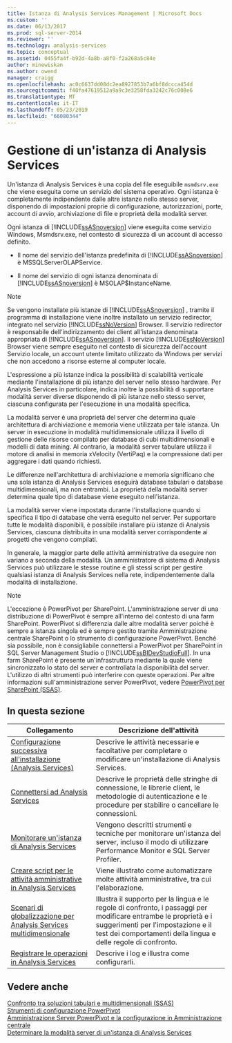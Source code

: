 ```yaml
---
title: Istanza di Analysis Services Management | Microsoft Docs
ms.custom: ''
ms.date: 06/13/2017
ms.prod: sql-server-2014
ms.reviewer: ''
ms.technology: analysis-services
ms.topic: conceptual
ms.assetid: 0455fa4f-b92d-4a8b-a8f0-f2a268a5c84e
author: minewiskan
ms.author: owend
manager: craigg
ms.openlocfilehash: ac0c6637dd08dc2ea8927853b7a6bf8dccca454d
ms.sourcegitcommit: f40fa47619512a9a9c3e3258fda3242c76c008e6
ms.translationtype: MT
ms.contentlocale: it-IT
ms.lasthandoff: 05/23/2019
ms.locfileid: "66080344"
---
```

# <a name="analysis-services-instance-management"></a>Gestione di un'istanza di Analysis Services
  Un'istanza di Analysis Services è una copia del file eseguibile `msmdsrv.exe` che viene eseguita come un servizio del sistema operativo. Ogni istanza è completamente indipendente dalle altre istanze nello stesso server, disponendo di impostazioni proprie di configurazione, autorizzazioni, porte, account di avvio, archiviazione di file e proprietà della modalità server.  
  
 Ogni istanza di [!INCLUDE[ssASnoversion](../../includes/ssasnoversion-md.md)] viene eseguita come servizio Windows, Msmdsrv.exe, nel contesto di sicurezza di un account di accesso definito.  
  
-   Il nome del servizio dell'istanza predefinita di [!INCLUDE[ssASnoversion](../../includes/ssasnoversion-md.md)] è MSSQLServerOLAPService.  
  
-   Il nome del servizio di ogni istanza denominata di [!INCLUDE[ssASnoversion](../../includes/ssasnoversion-md.md)] è MSOLAP$InstanceName.  
  
> [!NOTE]  
>  Se vengono installate più istanze di [!INCLUDE[ssASnoversion](../../includes/ssasnoversion-md.md)] , tramite il programma di installazione viene inoltre installato un servizio redirector, integrato nel servizio [!INCLUDE[ssNoVersion](../../includes/ssnoversion-md.md)] Browser. Il servizio redirector è responsabile dell'indirizzamento dei client all'istanza denominata appropriata di [!INCLUDE[ssASnoversion](../../includes/ssasnoversion-md.md)]. Il servizio [!INCLUDE[ssNoVersion](../../includes/ssnoversion-md.md)] Browser viene sempre eseguito nel contesto di sicurezza dell'account Servizio locale, un account utente limitato utilizzato da Windows per servizi che non accedono a risorse esterne al computer locale.  
  
 L'espressione a più istanze indica la possibilità di scalabilità verticale mediante l'installazione di più istanze del server nello stesso hardware. Per Analysis Services in particolare, indica inoltre la possibilità di supportare modalità server diverse disponendo di più istanze nello stesso server, ciascuna configurata per l'esecuzione in una modalità specifica.  
  
 La modalità server è una proprietà del server che determina quale architettura di archiviazione e memoria viene utilizzata per tale istanza. Un server in esecuzione in modalità multidimensionale utilizza il livello di gestione delle risorse compilato per database di cubi multidimensionali e modelli di data mining. Al contrario, la modalità server tabulare utilizza il motore di analisi in memoria xVelocity (VertiPaq) e la compressione dati per aggregare i dati quando richiesti.  
  
 Le differenze nell'architettura di archiviazione e memoria significano che una sola istanza di Analysis Services eseguirà database tabulari o database multidimensionali, ma non entrambi. La proprietà della modalità server determina quale tipo di database viene eseguito nell'istanza.  
  
 La modalità server viene impostata durante l'installazione quando si specifica il tipo di database che verrà eseguito nel server. Per supportare tutte le modalità disponibili, è possibile installare più istanze di Analysis Services, ciascuna distribuita in una modalità server corrispondente ai progetti che vengono compilati.  
  
 In generale, la maggior parte delle attività amministrative da eseguire non variano a seconda della modalità. Un amministratore di sistema di Analysis Services può utilizzare le stesse routine e gli stessi script per gestire qualsiasi istanza di Analysis Services nella rete, indipendentemente dalla modalità di installazione.  
  
> [!NOTE]  
>  L'eccezione è PowerPivot per SharePoint. L'amministrazione server di una distribuzione di PowerPivot è sempre all'interno del contesto di una farm SharePoint. PowerPivot si differenzia dalle altre modalità server poiché è sempre a istanza singola ed è sempre gestito tramite Amministrazione centrale SharePoint o lo strumento di configurazione PowerPivot. Benché sia possibile, non è consigliabile connettersi a PowerPivot per SharePoint in SQL Server Management Studio o [!INCLUDE[ssBIDevStudioFull](../../includes/ssbidevstudiofull-md.md)]. In una farm SharePoint è presente un'infrastruttura mediante la quale viene sincronizzato lo stato del server e controllata la disponibilità del server. L'utilizzo di altri strumenti può interferire con queste operazioni. Per altre informazioni sull'amministrazione server PowerPivot, vedere [PowerPivot per SharePoint &#40;SSAS&#41;](../power-pivot-sharepoint/power-pivot-for-sharepoint-ssas.md).  
  
## <a name="in-this-section"></a>In questa sezione  
  
|Collegamento|Descrizione dell'attività|  
|----------|----------------------|  
|[Configurazione successiva all'installazione &#40;Analysis Services&#41;](post-install-configuration-analysis-services.md)|Descrive le attività necessarie e facoltative per completare o modificare un'installazione di Analysis Services.|  
|[Connettersi ad Analysis Services](connect-to-analysis-services.md)|Descrive le proprietà delle stringhe di connessione, le librerie client, le metodologie di autenticazione e le procedure per stabilire o cancellare le connessioni.|  
|[Monitorare un'istanza di Analysis Services](monitor-an-analysis-services-instance.md)|Vengono descritti strumenti e tecniche per monitorare un'istanza del server, incluso il modo di utilizzare Performance Monitor e SQL Server Profiler.|  
|[Creare script per le attività amministrative in Analysis Services](../script-administrative-tasks-in-analysis-services.md)|Viene illustrato come automatizzare molte attività amministrative, tra cui l'elaborazione.|  
|[Scenari di globalizzazione per Analysis Services multidimensionale](../globalization-scenarios-for-analysis-services-multiidimensional.md)|Illustra il supporto per la lingua e le regole di confronto, i passaggi per modificare entrambe le proprietà e i suggerimenti per l'impostazione e il test dei comportamenti della lingua e delle regole di confronto.|  
|[Registrare le operazioni in Analysis Services](log-operations-in-analysis-services.md)|Descrive i log e illustra come configurarli.|  
  
## <a name="see-also"></a>Vedere anche  
 [Confronto tra soluzioni tabulari e multidimensionali &#40;SSAS&#41;](../comparing-tabular-and-multidimensional-solutions-ssas.md)   
 [Strumenti di configurazione PowerPivot](../power-pivot-sharepoint/power-pivot-configuration-tools.md)   
 [Amministrazione Server PowerPivot e la configurazione in Amministrazione centrale](../power-pivot-sharepoint/power-pivot-server-administration-and-configuration-in-central-administration.md)   
 [Determinare la modalità server di un'istanza di Analysis Services](determine-the-server-mode-of-an-analysis-services-instance.md)  
  
  

